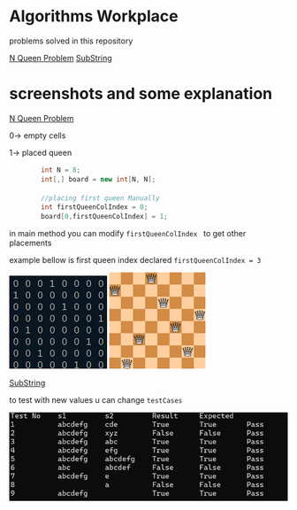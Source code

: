 
# Algorithms Workplace



problems solved in this repository

[N Queen Problem](https://github.com/l0rdyolo/AlgorithmsWorkplace/tree/main/NQueensProblem)
[SubString]([https://github.com/l0rdyolo/AlgorithmsWorkplace/tree/main/NQueensProblem](https://github.com/l0rdyolo/AlgorithmsWorkplace/tree/main/SubString))

  
# screenshots and some explanation




  
[N Queen Problem](https://github.com/l0rdyolo/AlgorithmsWorkplace/tree/main/NQueensProblem)

0-> empty cells

1-> placed queen 

```c#
        int N = 8;
        int[,] board = new int[N, N];

        //placing first queen Manually
        int firstQueenColIndex = 0;
        board[0,firstQueenColIndex] = 1;

```
in main method you can modify ```firstQueenColIndex ``` to get other placements

example bellow is first queen index declared ```firstQueenColIndex = 3 ```

![binary example](imgs/nqueens/binaryExample.png)
![board example](imgs/nqueens/boardExample.png) 


[SubString]([https://github.com/l0rdyolo/AlgorithmsWorkplace/tree/main/NQueensProblem](https://github.com/l0rdyolo/AlgorithmsWorkplace/tree/main/SubString))


to test with new values u can change ```testCases``` 


![substring example](imgs/substring/substringex.png)



